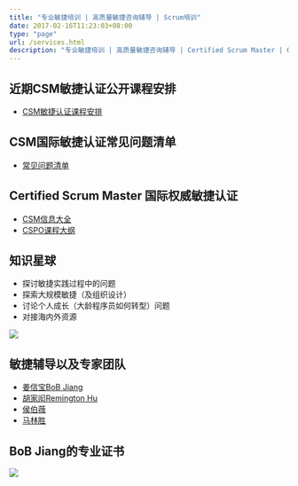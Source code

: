 ```yaml
---
title: "专业敏捷培训 | 高质量敏捷咨询辅导 | Scrum培训"
date: 2017-02-16T11:23:03+08:00
type: "page"
url: /services.html
description: "专业敏捷培训 | 高质量敏捷咨询辅导 | Certified Scrum Master | CSM"
---
```


## 近期CSM敏捷认证公开课程安排

- [CSM敏捷认证课程安排](https://appmopev1Px9533.h5.xiaoeknow.com/mp_more/eyJpZCI6IjI4OTk1MjkifQ) 

## CSM国际敏捷认证常见问题清单

- [常见问题清单](/csm-faq/)

## Certified Scrum Master 国际权威敏捷认证

- [CSM信息大全](/csm/)
- [CSPO课程大纲](/cspo-intro.html)

## 知识星球

- 探讨敏捷实践过程中的问题
- 探索大规模敏捷（及组织设计）
- 讨论个人成长（大龄程序员如何转型）问题
- 对接海内外资源

![](/images/zhishixingqiu.png)

## 敏捷辅导以及专家团队

- [姜信宝BoB Jiang](/me)
- [胡家闳Remington Hu](/remington.html)
- [侯伯薇](https://cn.linkedin.com/in/houbowei)
- [马林胜](/linsheng.html)

## BoB Jiang的专业证书
![](/images/bob-all-certs.jpg)
